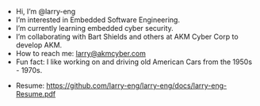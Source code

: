 - Hi, I’m @larry-eng
- I’m interested in Embedded Software Engineering.
- I’m currently learning embedded cyber security.
- I’m collaborating with Bart Shields and others at AKM Cyber Corp to develop AKM.
- How to reach me: larry@akmcyber.com
- Fun fact: I like working on and driving old American Cars from the 1950s - 1970s.

* Resume: 
https://github.com/larry-eng/larry-eng/docs/larry-eng-Resume.pdf

<!---
larry-eng/larry-eng is a ✨ special ✨ repository because its `README.md` (this file) appears on your GitHub profile.
You can click the Preview link to take a look at your changes.
--->
